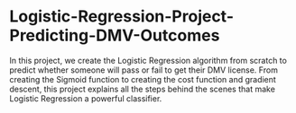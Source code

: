 # Logistic-Regression-Project-Predicting-DMV-Outcomes
In this project, we create the Logistic Regression algorithm from scratch to predict whether someone will pass or fail to get their DMV license. From creating the Sigmoid function to creating the cost function and gradient descent, this project explains all the steps behind the scenes that make Logistic Regression a powerful classifier. 
